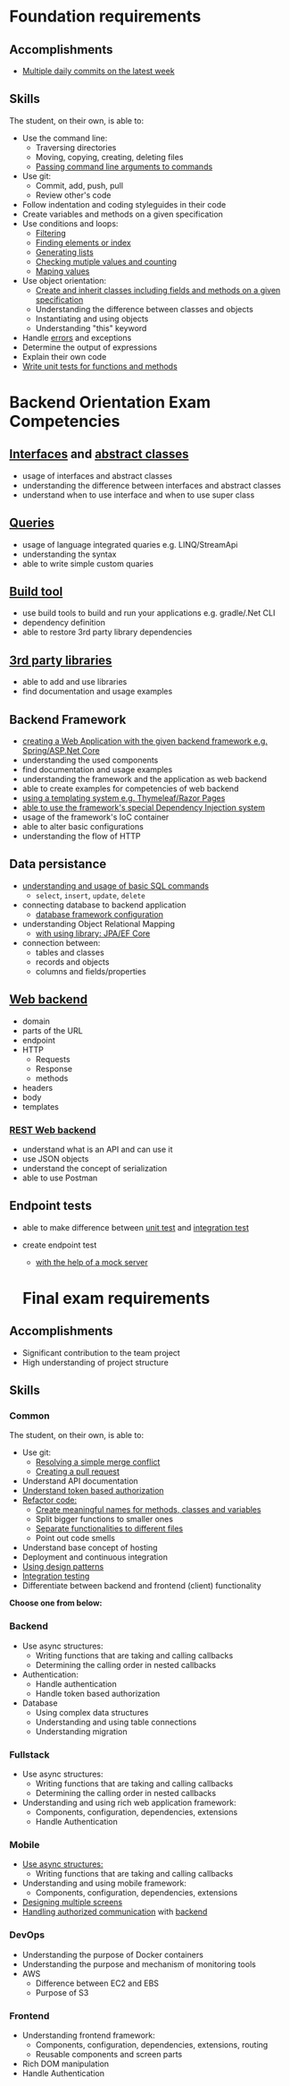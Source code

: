 # Foundation requirements

## Accomplishments

 -  [Multiple daily commits on the latest week](https://github.com/vajdalil)

## Skills

The student, on their own, is able to:

 -  Use the command line:
     -  Traversing directories
     -  Moving, copying, creating, deleting files
     -  [Passing command line arguments to commands](https://github.com/greenfox-academy/vajdalil-todo-app/blob/master/todoApp/src/Main.java)
 -  Use git:
     -  Commit, add, push, pull
     -  Review other's code
 -  Follow indentation and coding styleguides in their code
 -  Create variables and methods on a given specification
 -  Use conditions and loops:
     -  [Filtering](https://github.com/vajdalil/corsac-basic-exam/blob/master/mutual-elements/src/MutualElements.java)
     -  [Finding elements or index](https://github.com/greenfox-academy/Lilla/blob/master/week-05/game/src/Appearance.java)
     -  [Generating lists](https://github.com/greenfox-academy/Lilla/blob/master/week-06/day-01/comparable/src/Dominoes.java)
     -  [Checking mutiple values and counting](https://github.com/greenfox-academy/Lilla/blob/master/week-03/day-04/ex01/src/Counter.java)
     -  [Maping values](https://github.com/greenfox-academy/Lilla/blob/master/week-06/day-02/ex03/src/SquaredPos.java)
 -  Use object orientation:
     -  [Create and inherit classes including fields and methods on a given specification](https://github.com/greenfox-academy/Lilla/blob/master/week-06/zoo/src/main/java/animals/Bird.java)
     -  Understanding the difference between classes and objects
     -  Instantiating and using objects
     -  Understanding "this" keyword
 -  Handle [errors](https://github.com/vajdalil/pallida-retake/blob/master/src/main/java/com/greenfoxacademy/retake/controllers/ClothRestController.java) and exceptions
 -  Determine the output of expressions
 -  Explain their own code
 -  [Write unit tests for functions and methods](https://github.com/vajdalil/corsac-basic-exam/blob/master/mutual-elements/Test/MutualElementsTest.java)
 
 # Backend Orientation Exam Competencies

## [Interfaces](https://github.com/greenfox-academy/huli-kalendaryo-backend/tree/dev/src/main/java/com/greenfoxacademy/opal/kalendaryo/kalendaryo/service/authorization) and [abstract classes](https://github.com/greenfox-academy/Lilla/tree/master/week-06/instrument/src/main/java/music)

- usage of interfaces and abstract classes
- understanding the difference between interfaces and abstract classes
- understand when to use interface and when to use super class

## [Queries](https://github.com/vajdalil/pallida-orientation-exam/blob/master/src/main/java/com/greenfoxacademy/exam/repository/CarRepository.java)

- usage of language integrated quaries e.g. LINQ/StreamApi
- understanding the syntax
- able to write simple custom quaries

## [Build tool](https://github.com/greenfox-academy/huli-kalendaryo-backend/blob/dev/build.gradle)

- use build tools to build and run your applications e.g. gradle/.Net CLI 
- dependency definition
- able to restore 3rd party library dependencies

## [3rd party libraries](https://github.com/greenfox-academy/huli-kalendaryo-backend/blob/dev/build.gradle)

- able to add and use libraries
- find documentation and usage examples

## Backend Framework

- [creating a Web Application with the given backend framework e.g. Spring/ASP.Net Core](https://github.com/vajdalil/chat_app)
- understanding the used components
- find documentation and usage examples
- understanding the framework and the application as web backend
- able to create examples for competencies of web backend
- [using a templating system e.g. Thymeleaf/Razor Pages](https://github.com/vajdalil/chat_app/blob/master/src/main/resources/templates/index.html)
- [able to use the framework's special Dependency Injection system](https://github.com/vajdalil/chat_app/blob/master/src/main/java/com/greenfoxacademy/chat/controllers/WebController.java)
- usage of the framework's IoC container
- able to alter basic configurations
- understanding the flow of HTTP

## Data persistance

- [understanding and usage of basic SQL commands](https://github.com/vajdalil/gallery/blob/master/src/main/java/com/greenfoxacademy/galleryapp/services/ArtistService.java)
  - `select`, `insert`, `update`, `delete`
- connecting database to backend application
  - [database framework configuration](https://github.com/greenfox-academy/huli-kalendaryo-backend/blob/dev/build.gradle)
- understanding Object Relational Mapping
  - [with using library: JPA/EF Core](https://github.com/greenfox-academy/huli-kalendaryo-backend/blob/dev/build.gradle)
- connection between:
  - tables and classes
  - records and objects
  - columns and fields/properties

## [Web backend](https://github.com/vajdalil/gallery/blob/master/src/main/java/com/greenfoxacademy/galleryapp/controllers/ArtistController.java)

- domain
- parts of the URL
- endpoint
- HTTP
  - Requests
  - Response
  - methods
- headers
- body
- templates

### [REST Web backend](https://github.com/greenfox-academy/huli-kalendaryo-backend/blob/dev/src/main/java/com/greenfoxacademy/opal/kalendaryo/kalendaryo/controllers/AuthController.java)

- understand what is an API and can use it
- use JSON objects
- understand the concept of serialization
- able to use Postman

## Endpoint tests

- able to make difference between [unit test](https://github.com/vajdalil/corsac-basic-exam/blob/master/mutual-elements/Test/MutualElementsTest.java) and [integration test](https://github.com/vajdalil/pallida-orientation-exam/blob/master/src/test/java/com/greenfoxacademy/exam/RestControllerTest.java)
- create endpoint test
  - [with the help of a mock server](https://github.com/greenfox-academy/huli-kalendaryo-backend/blob/dev/src/test/java/com/greenfoxacademy/opal/kalendaryo/kalendaryo/MergedCalControllerTest.java)
  
  # Final exam requirements

## Accomplishments

 -  Significant contribution to the team project
 -  High understanding of project structure

## Skills

### Common

The student, on their own, is able to:
 -  Use git:
     -  [Resolving a simple merge conflict](https://github.com/greenfox-academy/huli-kalendaryo-backend/pull/109/commits/b4f41ed091b413fd8fc1b67961f5ee18d7132eb0)
     -  [Creating a pull request](https://github.com/greenfox-academy/huli-kalendaryo-backend/pull/109)
 -  Understand API documentation
 -  [Understand token based authorization](https://github.com/greenfox-academy/huli-kalendaryo-backend/blob/dev/src/main/java/com/greenfoxacademy/opal/kalendaryo/kalendaryo/service/authorization/AuthorizeKal.java)
 -  [Refactor code:](https://github.com/greenfox-academy/Lilla/tree/master/dojo/tennisClub)
     -  [Create meaningful names for methods, classes and variables](https://github.com/greenfox-academy/Lilla/blob/master/dojo/tennisClub/src/TennisGame.java)
     -  Split bigger functions to smaller ones
     -  [Separate functionalities to different files](https://github.com/vajdalil/gallery/tree/master/src/main/java/com/greenfoxacademy/galleryapp/controllers)
     -  Point out code smells
 -  Understand base concept of hosting
 -  Deployment and continuous integration
 -  [Using design patterns](https://github.com/vajdalil/pallida-retake/tree/master/src/main/java/com/greenfoxacademy/retake)
 -  [Integration testing](https://github.com/vajdalil/pallida-retake/blob/master/src/test/java/com/greenfoxacademy/retake/controllers/ClothRestControllerTest.java)
 -  Differentiate between backend and frontend (client) functionality


**Choose one from below:**

### Backend

 -  Use async structures:
     -  Writing functions that are taking and calling callbacks
     -  Determining the calling order in nested callbacks
 -  Authentication:
     -  Handle authentication
     -  Handle token based authorization
 -  Database
     - Using complex data structures
     - Understanding and using table connections
     - Understanding migration 

### Fullstack

 -  Use async structures:
     -  Writing functions that are taking and calling callbacks
     -  Determining the calling order in nested callbacks
 -  Understanding and using rich web application framework:
     -  Components, configuration, dependencies, extensions
     -  Handle Authentication

### Mobile

 -  [Use async structures:](https://github.com/greenfox-academy/huli-kalendaryo-android/blob/dev/app/src/main/java/com/greenfox/kalendaryo/SelectCalendarActivity.java)
     -  Writing functions that are taking and calling callbacks
 -  Understanding and using mobile framework:
     -  Components, configuration, dependencies, extensions
 -  [Designing multiple screens](https://github.com/greenfox-academy/huli-kalendaryo-android/blob/dev/app/src/main/java/com/greenfox/kalendaryo/ChooseAccountActivity.java)
 -  [Handling authorized communication](https://github.com/greenfox-academy/huli-kalendaryo-android/blob/dev/app/src/main/java/com/greenfox/kalendaryo/LoginActivity.java) with [backend](https://github.com/greenfox-academy/huli-kalendaryo-backend/blob/dev/src/main/java/com/greenfoxacademy/opal/kalendaryo/kalendaryo/service/authorization/AuthorizeKal.java)

### DevOps

 -  Understanding the purpose of Docker containers
 -  Understanding the purpose and mechanism of monitoring tools
 -  AWS
     -  Difference between EC2 and EBS
     -  Purpose of S3

### Frontend

 -  Understanding frontend framework:
     -  Components, configuration, dependencies, extensions, routing
     -  Reusable components and screen parts
 -  Rich DOM manipulation
 -  Handle Authentication
